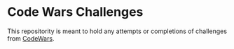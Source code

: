 # Code Wars Challenges
This repositority is meant to hold any attempts or completions of challenges from <a href='https://www.codewars.com/dashboard' target='_blank'>CodeWars</a>.